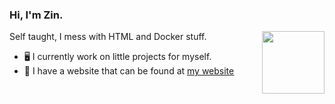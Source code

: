 ### Hi, I'm Zin.

<img align="right" width="100" height="100" src="https://lanyard.cnrad.dev/api/548200697473138708)](https://discord.com/users/548200697473138708">

Self taught, I mess with HTML and Docker stuff.

- 🖥️ I currently work on little projects for myself.
- 🔗 I have a website that can be found at [my website](https://zin.tempocraft.xyz)
